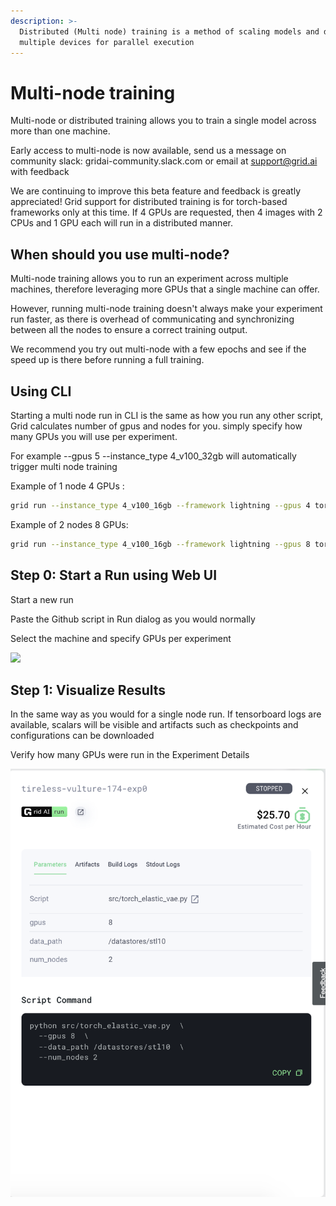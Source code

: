 ```yaml
---
description: >-
  Distributed (Multi node) training is a method of scaling models and data to
  multiple devices for parallel execution
---
```


# Multi-node training

Multi-node or distributed training allows you to train a single model across more than one machine.

Early access to multi-node is now available, send us a message on community slack: gridai-community.slack.com or email at support@grid.ai with feedback

We are continuing to improve this beta feature and feedback is greatly appreciated! Grid support for distributed training is for torch-based frameworks only at this time. If 4 GPUs are requested, then 4 images with 2 CPUs and 1 GPU each will run in a distributed manner.

## When should you use multi-node?

Multi-node training allows you to run an experiment across multiple machines, therefore leveraging more GPUs that a single machine can offer.

However, running multi-node training doesn't always make your experiment run faster, as there is overhead of communicating and synchronizing between all the nodes to ensure a correct training output.

We recommend you try out multi-node with a few epochs and see if the speed up is there before running a full training.

## Using CLI

Starting a multi node run in CLI is the same as how you run any other script, Grid calculates number of gpus and nodes for you. simply specify how many GPUs you will use per experiment.

For example --gpus 5 --instance\_type 4\_v100\_32gb will automatically trigger multi node training

Example of 1 node 4 GPUs :

```bash
grid run --instance_type 4_v100_16gb --framework lightning --gpus 4 torch_elastic_vae.py --data_path grid:stl10:1
```

Example of 2 nodes 8 GPUs:

```bash
grid run --instance_type 4_v100_16gb --framework lightning --gpus 8 torch_elastic_vae.py --data_path grid:stl10:1
```

## Step 0: Start a Run using Web UI

Start a new run

Paste the Github script in Run dialog as you would normally

Select the machine and specify GPUs per experiment

![](https://lh5.googleusercontent.com/SFa4W_pTQZsnAevsho_gX8VxoH9qtKfcoTB-8hsR6QECZw-Q1R7TT0ecGMYTvwIwZN7Z1kFNd7OsAI1HmreacwMLOi994u74buj0BX6GOZfeqZ59yLmQ2pGIMJPqSJJACjTpa-Ny)

## Step 1: Visualize Results

In the same way as you would for a single node run. If tensorboard logs are available, scalars will be visible and artifacts such as checkpoints and configurations can be downloaded

Verify how many GPUs were run in the Experiment Details

![](../../.gitbook/assets/multinode.png)

